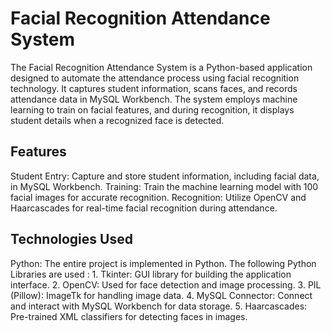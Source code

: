<h1>Facial Recognition Attendance System</h1>
The Facial Recognition Attendance System is a Python-based application designed to automate the attendance process using facial recognition technology. It captures student information, scans faces, and records attendance data in MySQL Workbench. The system employs machine learning to train on facial features, and during recognition, it displays student details when a recognized face is detected.


<h2>Features</h2>
Student Entry: Capture and store student information, including facial data, in MySQL Workbench.
Training: Train the machine learning model with 100 facial images for accurate recognition.
Recognition: Utilize OpenCV and Haarcascades for real-time facial recognition during attendance.

<h2>Technologies Used</h2>
Python: The entire project is implemented in Python.
The following Python Libraries are used :
1. Tkinter: GUI library for building the application interface.
2. OpenCV: Used for face detection and image processing.
3. PIL (Pillow): ImageTk for handling image data.
4. MySQL Connector: Connect and interact with MySQL Workbench for data storage.
5. Haarcascades: Pre-trained XML classifiers for detecting faces in images.
